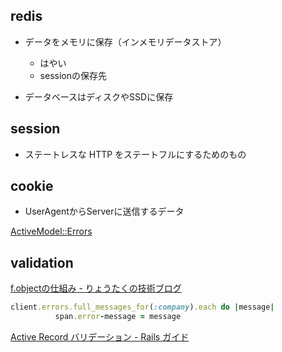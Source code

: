 ## redis
- データをメモリに保存（インメモリデータストア）
  - はやい
  - sessionの保存先

- データベースはディスクやSSDに保存

## session
- ステートレスな HTTP をステートフルにするためのもの

## cookie
- UserAgentからServerに送信するデータ

[ActiveModel::Errors](https://api.rubyonrails.org/classes/ActiveModel/Errors.html#method-i-full_messages_for)

## validation
[f.objectの仕組み - りょうたくの技術ブログ](https://www.ryotaku.com/entry/2019/05/01/f.object%E3%81%AE%E4%BB%95%E7%B5%84%E3%81%BF)


```ruby
client.errors.full_messages_for(:company).each do |message|
          span.error-message = message
```

[Active Record バリデーション - Rails ガイド](https://railsguides.jp/active_record_validations.html#confirmation)
